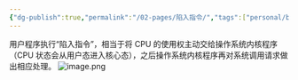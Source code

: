 ```yaml
---
{"dg-publish":true,"permalink":"/02-pages/陷入指令/","tags":["personal/blog","os"]}
---
```


用户程序执行“陷入指令”，相当于将 CPU 的使用权主动交给操作系统内核程序（CPU 状态会从用户态进入核心态），之后操作系统内核程序再对系统调用请求做出相应处理。
![image.png](https://yelanyanyu-img-bed.oss-cn-hangzhou.aliyuncs.com/img/blog/2024/07/20240710181007.png)
